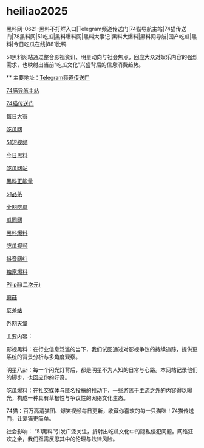 # heiliao2025
黑料网-0621-黑料不打烊入口|Telegram频道传送门|74猫导航主站|74猫传送门|78黑料网|51吃瓜|黑料曝料网|黑料大事记|黑料大爆料|黑料网导航|国产吃瓜|黑料|今日吃瓜在线|881比鸭

51黑料网站通过整合影视资讯、明星动向与社会焦点，回应大众对娱乐内容的强烈需求，也映射出当前“吃瓜文化”兴盛背后的信息消费趋势。

** 主要地址：<a href="https://74mao.com/">Telegram频道传送门</a>

<a href="https://74mao.com/">74猫导航主站</a>

<a href="https://74mao.com/">74猫传送门</a>

<a href="https://pc1-26.pages.dev/">每日大赛</a>

<a href="https://cg1-39.pages.dev/">吃瓜网</a>

<a href="https://pc2-25.pages.dev/">51短视频</a>

<a href="https://pc10-24.pages.dev/">今日黑料</a>

<a href="https://cg1-27.pages.dev/">吃瓜网站</a>

<a href="https://cg8-12.pages.dev/">黑料正能量</a>

<a href="https://pc8-34.pages.dev/">51品茶</a>

<a href="https://cg4-21.pages.dev/">全网吃瓜</a>

<a href="https://cg6-21.pages.dev/">瓜圈网</a>

<a href="https://cg5-24.pages.dev/">黑料爆料</a>

<a href="https://cg9-07.pages.dev/">吃瓜视频</a>

<a href="https://douyin-wanghong.pages.dev/">抖音网红</a>

<a href="https://dujia03.pages.dev/">独家爆料</a>

<a href="https://pilipili-03.pages.dev/">Pilipili(二次元)</a>

<a href="https://mogu03.pages.dev/">蘑菇</a>

<a href="https://fanchabiao-3.pages.dev/">反差婊</a>

<a href="https://waiwang-3.pages.dev/">外网天堂</a>

主要内容：

影视黑料：在行业信息泛滥的当下，我们试图通过对影视争议的持续追踪，提供更系统的背景分析与多角度观察。

明星八卦：每一个闪光灯背后，都是明星不为人知的日常与心路。本网站记录他们的脚步，也回应你的好奇。

吃瓜爆料：在社交媒体与匿名投稿的推动下，一些游离于主流之外的内容得以曝光，构成一种具有草根性与争议性的网络文化生态。

74猫：百万高清猫图、爆笑视频每日更新，收藏你喜欢的每一只猫咪！74猫传送门，让爱猫更简单。

社会影响：
“51黑料”引发广泛关注，折射出吃瓜文化中的隐私侵犯问题。网络狂欢之余，我们亟需反思其中的伦理与法律风险。

